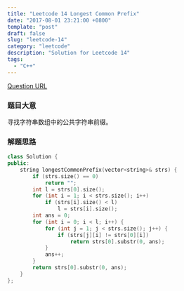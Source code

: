 ```yaml
---
title: "Leetcode 14 Longest Common Prefix"  
date: "2017-08-01 23:21:00 +0800"  
template: "post"
draft: false
slug: "leetcode-14"
category: "leetcode"
description: "Solution for Leetcode 14" 
tags:
  - "C++"
---
```

[Question URL](https://leetcode.com/problems/longest-common-prefix/description/)  

### 题目大意
寻找字符串数组中的公共字符串前缀。

### 解题思路

```cpp
class Solution {
public:
    string longestCommonPrefix(vector<string>& strs) {
        if (strs.size() == 0) 
            return "";
        int l = strs[0].size();
        for (int i = 1; i < strs.size(); i++) 
            if (strs[i].size() < l) 
                l = strs[i].size();
        int ans = 0;
        for (int i = 0; i < l; i++) {
            for (int j = 1; j < strs.size(); j++) {
                if (strs[j][i] != strs[0][i])
                    return strs[0].substr(0, ans);
            }
            ans++;
        }
        return strs[0].substr(0, ans);
    }
};
```
